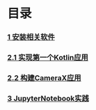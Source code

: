# 目录

### [1 安装相关软件](./Installation/README.md)

### [2.1 实现第一个Kotlin应用](./FirstKotlin/README.md)

### [2.2 构建CameraX应用](./CameraX/README.md)

### [3 JupyterNotebook实践](./JupyterNoteBookBase/README.md)